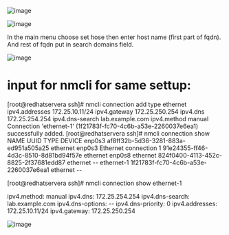![image](https://github.com/kramsagar/Linux/assets/130482831/5ef4ec7e-42c5-4e52-8a16-6d9aaa8a9e95)

![image](https://github.com/kramsagar/Linux/assets/130482831/d298d6c8-1522-4d9a-99b1-bff4e5985606)

In the main menu choose set hose then enter host name (first part of fqdn). And rest of fqdn put in search domains field.

![image](https://github.com/kramsagar/Linux/assets/130482831/45f37a64-8de3-4487-8a3a-26cfa7aa6359)


input for nmcli for same settup:
================================
[root@redhatservera ssh]# nmcli connection add type ethernet ipv4.addresses 172.25.10.11/24 ipv4.gateway 172.25.250.254 ipv4.dns 172.25.254.254 ipv4.dns-search lab.example.com ipv4.method manual
Connection 'ethernet-1' (1f21783f-fc70-4c6b-a53e-2260037e6ea1) successfully added.
[root@redhatservera ssh]# nmcli connection show
NAME                   UUID                                  TYPE      DEVICE
enp0s3                 af8ff32b-5d36-3281-883a-ed951a505a25  ethernet  enp0s3
Ethernet connection 1  91e24355-ff46-4d3c-8510-8d81bd94f57e  ethernet  enp0s8
ethernet               824f0400-4113-452c-8825-2f37681edd87  ethernet  --
ethernet-1             1f21783f-fc70-4c6b-a53e-2260037e6ea1  ethernet  --

[root@redhatservera ssh]# nmcli connection show ethernet-1

ipv4.method:                            manual
ipv4.dns:                               172.25.254.254
ipv4.dns-search:                        lab.example.com
ipv4.dns-options:                       --
ipv4.dns-priority:                      0
ipv4.addresses:                         172.25.10.11/24
ipv4.gateway:                           172.25.250.254



![image](https://github.com/kramsagar/Linux/assets/130482831/9ed52aca-b282-424d-ae4b-cd02984bef08)


